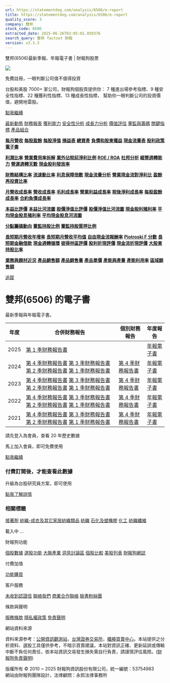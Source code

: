 ```yaml
---
url: https://statementdog.com/analysis/6506/e-report
title: https://statementdog.com/analysis/6506/e-report
quality_score: 3
company: 雙邦
stock_code: 6506
extracted_date: 2025-06-26T03:05:01.059376
search_query: 雙邦 factset 財報
version: v3.3.3
---
```


雙邦(6506)最新季報、年報電子書 | 財報狗股票















![](https://www.facebook.com/tr?id=1265443774131605&ev=PageView&noscript=1)













































































免費註冊，一眼判斷公司值不值得投資

台股和美股 7000+ 家公司，財報狗個股頁提供你：
7 種進出場參考指標、9 種安全性指標、22 種獲利性指標、13 種成長性指標，
幫助你一眼判斷公司的投資價值，避開地雷股。

[點我繼續](/users/sign_up)

[最新動態](/analysis/6506)
[財務報表](/analysis/6506/monthly-revenue)
[獲利能力](/analysis/6506/profit-margin)
[安全性分析](/analysis/6506/financial-structure-ratio)
[成長力分析](/analysis/6506/monthly-revenue-growth-rate)
[價值評估](/analysis/6506/pe)
[董監與籌碼](/analysis/6506/broker-trading)
[關鍵指標](/analysis/6506/long-term-and-short-term-monthly-revenue-yoy)
[產品組合](/analysis/6506/ai-search)

[**每月營收**](/analysis/6506/monthly-revenue)
[**每股盈餘**](/analysis/6506/eps)
[**每股淨值**](/analysis/6506/nav)
[**損益表**](/analysis/6506/income-statement)
[**總資產**](/analysis/6506/assets)
[**負債和股東權益**](/analysis/6506/liabilities-and-equity)
[**現金流量表**](/analysis/6506/cash-flow-statement)
[**股利政策**](/analysis/6506/dividend-policy)
[**電子書**](/analysis/6506/e-report)

[**利潤比率**](/analysis/6506/profit-margin)
[**營業費用率拆解**](/analysis/6506/operating-expense-ratio)
[**業外佔稅前淨利比例**](/analysis/6506/non-operating-income-to-profit-before-tax)
[**ROE / ROA**](/analysis/6506/roe-roa)
[**杜邦分析**](/analysis/6506/du-pont-analysis)
[**經營週轉能力**](/analysis/6506/turnover-ratio)
[**營運週轉天數**](/analysis/6506/turnover-days)
[**現金股利發放率**](/analysis/6506/dividend-payout-ratio)

[**財務結構比率**](/analysis/6506/financial-structure-ratio)
[**流速動比率**](/analysis/6506/current-ratio-and-quick-ratio)
[**利息保障倍數**](/analysis/6506/interest-coverage-ratio)
[**現金流量分析**](/analysis/6506/cash-flow-analysis)
[**營業現金流對淨利比**](/analysis/6506/operating-cash-flow-to-net-income-ratio)
[**盈餘再投資比率**](/analysis/6506/reinvestment-rate)

[**月營收成長率**](/analysis/6506/monthly-revenue-growth-rate)
[**營收成長率**](/analysis/6506/revenue-growth-rate)
[**毛利成長率**](/analysis/6506/gross-profit-growth-rate)
[**營業利益成長率**](/analysis/6506/operating-income-growth-rate)
[**稅後淨利成長率**](/analysis/6506/net-income-growth-rate)
[**每股盈餘成長率**](/analysis/6506/eps-growth-rate)
[**合約負債成長率**](/analysis/6506/current-contract-liabilities-growth-rate)

[**本益比評價**](/analysis/6506/pe)
[**本益比河流圖**](/analysis/6506/pe-band)
[**股價淨值比評價**](/analysis/6506/pb)
[**股價淨值比河流圖**](/analysis/6506/pb-band)
[**現金股利殖利率**](/analysis/6506/dividend-yield)
[**平均現金股息殖利率**](/analysis/6506/average-dividend-yield)
[**平均現金股息河流圖**](/analysis/6506/average-dividend-yield-band)

[**分點籌碼動向**](/analysis/6506/broker-trading)
[**董監持股比例**](/analysis/6506/board-members-and-supervisors-shares-to-shares-outstanding-ratio)
[**董監持股質押比例**](/analysis/6506/pledging-ratio-of-board-members-and-supervisors)

[**長短期月營收年增率**](/analysis/6506/long-term-and-short-term-monthly-revenue-yoy)
[**長短期月營收平均值**](/analysis/6506/average-long-term-and-short-term-monthly-revenue)
[**自由現金流報酬率**](/analysis/6506/croic)
[**Piotroski F 分數**](/analysis/6506/piotroski-f-score)
[**長短期金融借款**](/analysis/6506/financial-borrowing)
[**現金週轉循環**](/analysis/6506/cash-conversion-cycle)
[**彼得林區評價**](/analysis/6506/peter-lynch-valuation)
[**股利折現評價**](/analysis/6506/dividend-discount-valuation)
[**現金流折現評價**](/analysis/6506/dcf-valuation)
[**大股東持股比率**](/analysis/6506/majority-shareholders-share-ratio)

[**業務與題材近況**](/analysis/6506/ai-search)
[**產品銷售額**](/analysis/6506/product-sales-figure)
[**產品銷售量**](/analysis/6506/product-sales-volume)
[**產品單價**](/analysis/6506/product-unit-price)
[**產能與產量**](/analysis/6506/production-capacity)
[**產能利用率**](/analysis/6506/production-capacity-utilization)
[**區域銷售額**](/analysis/6506/product-regional-sales)

[追蹤](/users/sign_up)

# 雙邦(6506) 的電子書

最新季報與年報電子書。

| 年度 | 合併財務報告 | 個別財務報告 | 年度報告 |
| --- | --- | --- | --- |
| 2025 | [第 1 季財務報告書](https://doc.twse.com.tw/server-java/t57sb01?co_id=6506&colorchg=1&kind=A&step=9&filename=202501_6506_AI1.pdf) |  | [年報電子書](/analysis) |
| 2024 | [第 4 季財務報告書](https://doc.twse.com.tw/server-java/t57sb01?co_id=6506&colorchg=1&kind=A&step=9&filename=202404_6506_AI1.pdf)  [第 3 季財務報告書](https://doc.twse.com.tw/server-java/t57sb01?co_id=6506&colorchg=1&kind=A&step=9&filename=202403_6506_AI1.pdf)  [第 2 季財務報告書](https://doc.twse.com.tw/server-java/t57sb01?co_id=6506&colorchg=1&kind=A&step=9&filename=202402_6506_AI1.pdf)  [第 1 季財務報告書](https://doc.twse.com.tw/server-java/t57sb01?co_id=6506&colorchg=1&kind=A&step=9&filename=202401_6506_AI1.pdf) | [第 4 季財務報告書](https://doc.twse.com.tw/server-java/t57sb01?co_id=6506&colorchg=1&kind=A&step=9&filename=202404_6506_AI3.pdf) | [年報電子書](https://doc.twse.com.tw/server-java/t57sb01?co_id=6506&colorchg=1&kind=F&step=9&filename=2024_6506_20250612F04.pdf) |
| 2023 | [第 4 季財務報告書](https://doc.twse.com.tw/server-java/t57sb01?co_id=6506&colorchg=1&kind=A&step=9&filename=202304_6506_AI1.pdf)  [第 3 季財務報告書](https://doc.twse.com.tw/server-java/t57sb01?co_id=6506&colorchg=1&kind=A&step=9&filename=202303_6506_AI1.pdf)  [第 2 季財務報告書](https://doc.twse.com.tw/server-java/t57sb01?co_id=6506&colorchg=1&kind=A&step=9&filename=202302_6506_AI1.pdf)  [第 1 季財務報告書](https://doc.twse.com.tw/server-java/t57sb01?co_id=6506&colorchg=1&kind=A&step=9&filename=202301_6506_AI1.pdf) | [第 4 季財務報告書](https://doc.twse.com.tw/server-java/t57sb01?co_id=6506&colorchg=1&kind=A&step=9&filename=202304_6506_AI3.pdf) | [年報電子書](https://doc.twse.com.tw/server-java/t57sb01?co_id=6506&colorchg=1&kind=F&step=9&filename=2023_6506_20240531F04.pdf) |
| 2022 | [第 4 季財務報告書](https://doc.twse.com.tw/server-java/t57sb01?co_id=6506&colorchg=1&kind=A&step=9&filename=202204_6506_AI1.pdf)  [第 3 季財務報告書](https://doc.twse.com.tw/server-java/t57sb01?co_id=6506&colorchg=1&kind=A&step=9&filename=202203_6506_AI1.pdf)  [第 2 季財務報告書](https://doc.twse.com.tw/server-java/t57sb01?co_id=6506&colorchg=1&kind=A&step=9&filename=202202_6506_AI1.pdf)  [第 1 季財務報告書](https://doc.twse.com.tw/server-java/t57sb01?co_id=6506&colorchg=1&kind=A&step=9&filename=202201_6506_AI1.pdf) | [第 4 季財務報告書](https://doc.twse.com.tw/server-java/t57sb01?co_id=6506&colorchg=1&kind=A&step=9&filename=202204_6506_AI3.pdf) | [年報電子書](https://doc.twse.com.tw/server-java/t57sb01?co_id=6506&colorchg=1&kind=F&step=9&filename=2022_6506_20230620F04.pdf) |
| 2021 | [第 4 季財務報告書](https://doc.twse.com.tw/server-java/t57sb01?co_id=6506&colorchg=1&kind=A&step=9&filename=202104_6506_AI1.pdf)  [第 3 季財務報告書](https://doc.twse.com.tw/server-java/t57sb01?co_id=6506&colorchg=1&kind=A&step=9&filename=202103_6506_AI1.pdf)  [第 2 季財務報告書](https://doc.twse.com.tw/server-java/t57sb01?co_id=6506&colorchg=1&kind=A&step=9&filename=202102_6506_AI1.pdf)  [第 1 季財務報告書](https://doc.twse.com.tw/server-java/t57sb01?co_id=6506&colorchg=1&kind=A&step=9&filename=202101_6506_AI1.pdf) | [第 4 季財務報告書](https://doc.twse.com.tw/server-java/t57sb01?co_id=6506&colorchg=1&kind=A&step=9&filename=202104_6506_AI3.pdf) | [年報電子書](https://doc.twse.com.tw/server-java/t57sb01?co_id=6506&colorchg=1&kind=F&step=9&filename=2021_6506_20220609F04.pdf) |

請先登入為會員，查看 20 年歷史數據

馬上加入會員，即可免費使用

[點我繼續](/users/sign_up)

### 付費訂閱後，才能查看此數據

升級為台股研究員方案，即可使用

[點我了解詳情](/pricing)

### 相關標籤

[接著劑](/tags/1303)
[紡織-成衣及其它家居紡織類品](/tags/446)
[紡織](/tags/353)
[石化及塑橡膠](/tags/352)
[化工](/tags/317)
[紡織纖維](/tags/305)

載入中 ...





財報狗功能

[個股數據](/analysis)
[選股功能](/screeners)
[大盤產業](/taiex)
[洞見討論區](/insight)
[個股比較](/compare/tpe)
[美股列表](/us-stock-list)
[財報狗網誌](/blog/)

付費加值

[功能購買](/pricing)

客戶服務

[未收到認證信](/users/recv_auth_fail)
[聯絡我們](/contact)
[商業合作聯絡](/contact)
[臉書粉絲團](//www.facebook.com/statementdog)

條款與聲明

[服務條款](/law/tos)
[隱私權政策](/law/privacy)
[免責聲明](/law/disclaimer)

網站資料來源

資料來源参考：[公開資訊觀測站](http://mops.twse.com.tw/mops/web/index)，[台灣證券交易所](http://www.tse.com.tw/)，[櫃檯買賣中心](http://www.otc.org.tw/)。本站提供之分析資料、選股工具僅供參考，不暗示買賣建議，本站對資訊正確、更新延誤或傳輸中斷不負任何責任，依本站資訊交易發生損失需自行負責，請謹慎評估風險。([財報狗免責聲明](/law/disclaimer))

版權所有 © 2010 ~ 2025 財報狗資訊股份有限公司，統一編號：53754983  
網站由財報狗團隊設計，法律顧問：永熙法律事務所